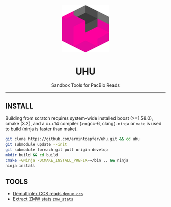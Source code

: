 <p align="center">
  <img src="doc/img/uhu.png" alt="uhu logos" width="150px"/>
</p>
<h1 align="center">UHU</h1>
<p align="center">Sandbox Tools for PacBio Reads</p>

***

## INSTALL

Building from scratch requires system-wide installed boost (>=1.58.0),
cmake (3.2), and a c++14 compiler (>=gcc-6, clang). `ninja` or
`make` is used to build (ninja is faster than make).

  ```sh
  git clone https://github.com/armintoepfer/uhu.git && cd uhu
  git submodule update --init
  git submodule foreach git pull origin develop
  mkdir build && cd build
  cmake -GNinja -DCMAKE_INSTALL_PREFIX=~/bin .. && ninja
  ninja install
  ```

## TOOLS

- [Demultiplex CCS reads `demux_ccs`](doc/DEMUX_CCS.md)
- [Extract ZMW stats `zmw_stats`](doc/ZMW_STATS.md)